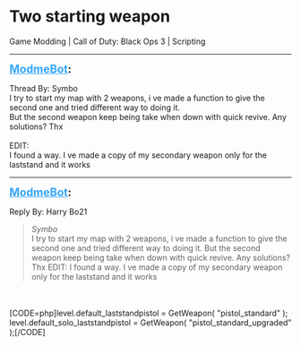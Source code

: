 # Two starting weapon
Game Modding | Call of Duty: Black Ops 3 | Scripting

---
<strong style="font-size: 1.4em;"><span style="text-decoration: underline;text-decoration-color: #34a7f9;"><span style="color:#34a7f9;">ModmeBot</span></span>:</strong>

<p>Thread By: Symbo<br />I try to start my map with 2 weapons, i ve made a function to give the second one and tried different way to doing it. <br />But the second weapon keep being take when down with quick revive. Any solutions? Thx<br /> <br />EDIT:<br />I found a way. I ve made a copy of my secondary weapon only for the laststand and it works</p>

---
<strong style="font-size: 1.4em;"><span style="text-decoration: underline;text-decoration-color: #34a7f9;"><span style="color:#34a7f9;">ModmeBot</span></span>:</strong>

<p>Reply By: Harry Bo21<br /><blockquote><em>Symbo</em><br />I try to start my map with 2 weapons, i ve made a function to give the second one and tried different way to doing it.  But the second weapon keep being take when down with quick revive. Any solutions? Thx   EDIT: I found a way. I ve made a copy of my secondary weapon only for the laststand and it works</blockquote><br /> <br />[CODE=php]level.default_laststandpistol 		= GetWeapon( &quot;pistol_standard&quot; );<br />level.default_solo_laststandpistol	= GetWeapon( &quot;pistol_standard_upgraded&quot; );[/CODE]</p>
